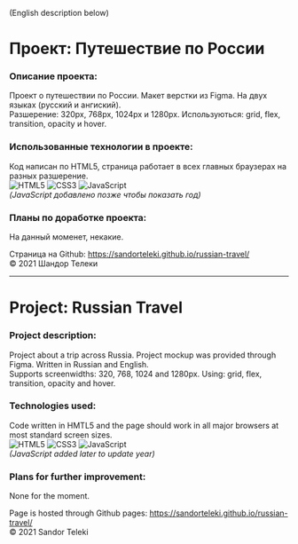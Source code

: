 (English description below)

# Проект: Путешествие по России

### Описание проекта:
Проект о путешествии по России. Макет верстки из Figma. На двух языках (русский и ангиский).  
Разшерение: 320px, 768px, 1024px и 1280px. Используються: grid, flex, transition, opacity и hover.

### Использованные технологии в проекте:
Код написан по HTML5, страница работает в всех главных браузерах на разных разшерение.  
![HTML5](https://img.shields.io/badge/-HTML5-090909?style=for-the-badge&logo=HTML5)
![CSS3](https://img.shields.io/badge/-CSS3-090909?style=for-the-badge&logo=CSS3)
![JavaScript](https://img.shields.io/badge/-JavaScript-090909?style=for-the-badge&logo=JavaScript)  
_(JavaScript добавлено позже чтобы показать год)_

### Планы по доработке проекта:
На данный моменет, некакие.

Страница на Github: https://sandorteleki.github.io/russian-travel/  
&copy; 2021 Шандор Телеки

---------------------------------------

# Project: Russian Travel

### Project description:
Project about a trip across Russia. Project mockup was provided through Figma. Written in Russian and English.  
Supports screenwidths: 320, 768, 1024 and 1280px. Using: grid, flex, transition, opacity and hover.

### Technologies used:
Code written in HMTL5 and the page should work in all major browsers at most standard screen sizes.  
![HTML5](https://img.shields.io/badge/-HTML5-090909?style=for-the-badge&logo=HTML5)
![CSS3](https://img.shields.io/badge/-CSS3-090909?style=for-the-badge&logo=CSS3)
![JavaScript](https://img.shields.io/badge/-JavaScript-090909?style=for-the-badge&logo=JavaScript)  
_(JavaScript added later to update year)_

### Plans for further improvement:
None for the moment.

Page is hosted through Github pages: https://sandorteleki.github.io/russian-travel/  
&copy; 2021 Sandor Teleki
